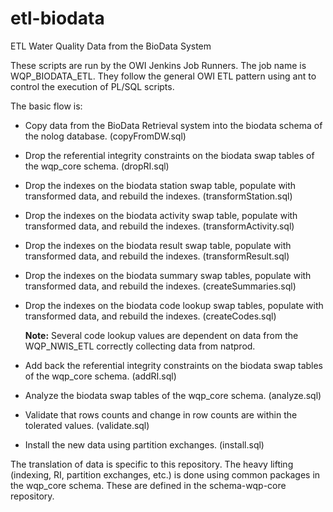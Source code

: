 # etl\-biodata

ETL Water Quality Data from the BioData System

These scripts are run by the OWI Jenkins Job Runners. The job name is WQP\_BIODATA\_ETL. They follow the general OWI ETL pattern using ant to control the execution of PL/SQL scripts.

The basic flow is:

* Copy data from the BioData Retrieval system into the biodata schema of the nolog database. (copyFromDW.sql)

* Drop the referential integrity constraints on the biodata swap tables of the wqp_core schema. (dropRI.sql)

* Drop the indexes on the biodata station swap table, populate with transformed data, and rebuild the indexes. (transformStation.sql)

* Drop the indexes on the biodata activity swap table, populate with transformed data, and rebuild the indexes. (transformActivity.sql)

* Drop the indexes on the biodata result swap table, populate with transformed data, and rebuild the indexes. (transformResult.sql)

* Drop the indexes on the biodata summary swap tables, populate with transformed data, and rebuild the indexes. (createSummaries.sql)

* Drop the indexes on the biodata code lookup swap tables, populate with transformed data, and rebuild the indexes. (createCodes.sql)

	**Note:** Several code lookup values are dependent on data from the WQP\_NWIS\_ETL correctly collecting data from natprod.

* Add back the referential integrity constraints on the biodata swap tables of the wqp_core schema. (addRI.sql)

* Analyze the biodata swap tables of the wqp_core schema. (analyze.sql)

* Validate that rows counts and change in row counts are within the tolerated values. (validate.sql)

* Install the new data using partition exchanges. (install.sql)

The translation of data is specific to this repository. The heavy lifting (indexing, RI, partition exchanges, etc.) is done using common packages in the wqp_core schema. These are defined in the schema-wqp-core repository.
